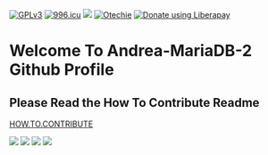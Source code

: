 [![GPLv3](https://img.shields.io/badge/License-GPLv3-brightgreen.svg)](https://https://gnu.org/licenses/gpl-3.0)
[![996.icu](https://img.shields.io/badge/link-996.icu-red.svg)](https://996.icu)
[![](https://data.jsdelivr.com/v1/package/npm/vue/badge)](https://www.jsdelivr.com/package/npm/vue)                         [![Otechie](https://api.otechie.com/andrea-mariadb/badge.svg)](https://otechie.com/andrea-mariadb) 
<noscript><a href="https://liberapay.com/Andrea-MariaDB/donate"><img alt="Donate using Liberapay" src="https://liberapay.com/assets/widgets/donate.svg"></a></noscript>


# Welcome To Andrea-MariaDB-2 Github Profile
## Please Read the How To Contribute Readme


[HOW.TO.CONTRIBUTE](https://github.com/Andrea-MariaDB-2/opensource.guide/blob/28e258133518c7714f86f7221c042bd1e861f596/_articles/es/how-to-contribute.md)

<img src="https://img.shields.io/liberapay/receives/Andrea-MariaDB.svg?logo=liberapay">
<img src="https://img.shields.io/liberapay/gives/Andrea-MariaDB.svg?logo=liberapay">
<img src="https://img.shields.io/liberapay/patrons/Andrea-MariaDB.svg?logo=liberapay">
<img src="https://img.shields.io/liberapay/goal/Andrea-MariaDB.svg?logo=liberapay">
